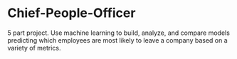 # Chief-People-Officer
5 part project. Use machine learning to build, analyze, and compare models predicting which employees are most likely to leave a company based on a variety of metrics. 
